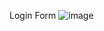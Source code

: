 Login Form
![image](https://github.com/user-attachments/assets/091a418a-3e9b-4cde-a014-c7c281baa07a)
